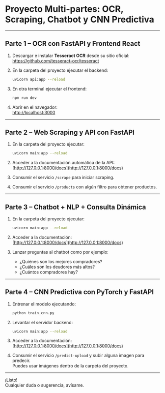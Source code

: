 
# Proyecto Multi-partes: OCR, Scraping, Chatbot y CNN Predictiva

---

## Parte 1 – OCR con FastAPI y Frontend React

1. Descargar e instalar **Tesseract OCR** desde su sitio oficial:  
   https://github.com/tesseract-ocr/tesseract

2. En la carpeta del proyecto ejecutar el backend:  
   ```bash
   uvicorn api:app --reload
   ```

3. En otra terminal ejecutar el frontend:  
   ```bash
   npm run dev
   ```

4. Abrir en el navegador:  
   [http://localhost:3000](http://localhost:3000)

---

## Parte 2 – Web Scraping y API con FastAPI

1. En la carpeta del proyecto ejecutar:  
   ```bash
   uvicorn main:app --reload
   ```

2. Acceder a la documentación automática de la API:  
   [http://127.0.0.1:8000/docs](http://127.0.0.1:8000/docs)

3. Consumir el servicio `/scrape` para iniciar scraping.

4. Consumir el servicio `/products` con algún filtro para obtener productos.

---

## Parte 3 – Chatbot + NLP + Consulta Dinámica

1. En la carpeta del proyecto ejecutar:  
   ```bash
   uvicorn main:app --reload
   ```

2. Acceder a la documentación:  
   [http://127.0.0.1:8000/docs](http://127.0.0.1:8000/docs)

3. Lanzar preguntas al chatbot como por ejemplo:  
   - ¿Quiénes son los mejores compradores?  
   - ¿Cuáles son los deudores más altos?  
   - ¿Cuántos compradores hay?

---

## Parte 4 – CNN Predictiva con PyTorch y FastAPI

1. Entrenar el modelo ejecutando:  
   ```bash
   python train_cnn.py
   ```

2. Levantar el servidor backend:  
   ```bash
   uvicorn main:app --reload
   ```

3. Acceder a la documentación:  
   [http://127.0.0.1:8000/docs](http://127.0.0.1:8000/docs)

4. Consumir el servicio `/predict-upload` y subir alguna imagen para predecir.  
   Puedes usar imágenes dentro de la carpeta del proyecto.

---

¡Listo!  
Cualquier duda o sugerencia, avísame.
